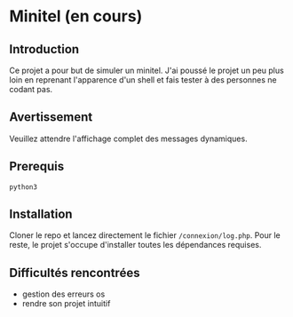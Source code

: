 # Minitel (en cours)

## Introduction 

Ce projet a pour but de simuler un minitel. J'ai poussé le projet un peu plus loin en reprenant l'apparence d'un shell et fais tester à des personnes ne codant pas. 

## Avertissement 

Veuillez attendre l'affichage complet des messages dynamiques. 

## Prerequis 

	python3 

## Installation 

Cloner le repo et lancez directement le fichier `/connexion/log.php`.
Pour le reste, le projet s'occupe d'installer toutes les dépendances requises.  


## Difficultés rencontrées 

- gestion des erreurs os 
- rendre son projet intuitif 
